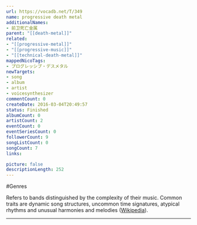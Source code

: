 ```yaml
---
url: https://vocadb.net/T/349
name: progressive death metal
additionalNames: 
- 前卫死亡金属
parent: "[[death-metal]]"
related:
- "[[progressive-metal]]"
- "[[progressive-music]]"
- "[[technical-death-metal]]"
mappedNicoTags:
- プログレッシブ・デスメタル
newTargets:
- song
- album
- artist
- voicesynthesizer
commentCount: 0
createDate: 2016-03-04T20:49:57
status: Finished
albumCount: 0
artistCount: 2
eventCount: 0
eventSeriesCount: 0
followerCount: 9
songListCount: 0
songCount: 7
links: 

picture: false
descriptionLength: 252
---
```


#Genres

Refers to bands distinguished by the complexity of their music. Common traits are dynamic song structures, uncommon time signatures, atypical rhythms and unusual harmonies and melodies ([Wikipedia](https://en.wikipedia.org/wiki/Death_metal#Subgenres)).

---

